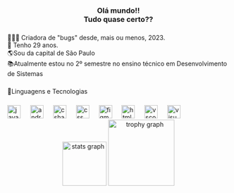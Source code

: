 <h3 align="center">Olá mundo!!<br>Tudo quase certo??</h3>

###

<p align="left">👩🏿‍💻 Criadora de "bugs" desde, mais ou menos, 2023.<br>🎂 Tenho 29 anos.<br>🌎Sou da capital de São Paulo<br>📚Atualmente estou no 2º semestre no ensino técnico em Desenvolvimento de Sistemas</p>

###

<p align="left">💾Linguagens e Tecnologias</p>

###

<div align="left">
  <img src="https://cdn.jsdelivr.net/gh/devicons/devicon/icons/javascript/javascript-original.svg" height="30" alt="javascript logo"  />
  <img width="14" />
  <img src="https://cdn.jsdelivr.net/gh/devicons/devicon/icons/androidstudio/androidstudio-original.svg" height="30" alt="androidstudio logo"  />
  <img width="14" />
  <img src="https://cdn.jsdelivr.net/gh/devicons/devicon/icons/csharp/csharp-original.svg" height="30" alt="csharp logo"  />
  <img width="14" />
  <img src="https://cdn.jsdelivr.net/gh/devicons/devicon/icons/css3/css3-original.svg" height="30" alt="css logo"  />
  <img width="14" />
  <img src="https://cdn.jsdelivr.net/gh/devicons/devicon/icons/figma/figma-original.svg" height="30" alt="figma logo"  />
  <img width="14" />
  <img src="https://cdn.jsdelivr.net/gh/devicons/devicon/icons/html5/html5-original.svg" height="30" alt="html5 logo"  />
  <img width="14" />
  <img src="https://cdn.jsdelivr.net/gh/devicons/devicon/icons/vscode/vscode-original.svg" height="30" alt="vscode logo"  />
  <img width="14" />
  <img src="https://cdn.jsdelivr.net/gh/devicons/devicon/icons/visualstudio/visualstudio-plain.svg" height="30" alt="visualstudio logo"  />
</div>



<div align="center">
  <img src="https://github-readme-stats.vercel.app/api?username=Nayara95&hide_title=false&hide_rank=false&show_icons=true&include_all_commits=true&count_private=true&disable_animations=false&theme=dracula&locale=pt-br&hide_border=false&order=1" height="100" alt="stats graph"  />
  <img src="https://github-profile-trophy.vercel.app?username=Nayara95&theme=dracula&column=-1&row=1&margin-w=11&margin-h=8&no-bg=false&no-frame=false&order=4" height="150" alt="trophy graph"  />
</div>

###

